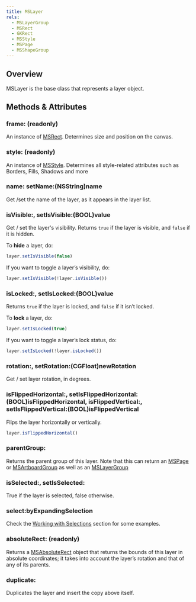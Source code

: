 ```yaml
---
title: MSLayer
rels:
  - MSLayerGroup
  - MSRect
  - GKRect
  - MSStyle
  - MSPage
  - MSShapeGroup
---
```


## Overview

MSLayer is the base class that represents a layer object.

## Methods & Attributes

### frame: (readonly)

An instance of [MSRect](/docs/MSRect/). Determines size and position on the canvas.

### style: (readonly)

An instance of [MSStyle](/docs/MSStyle/). Determines all style-related attributes such as Borders, Fills, Shadows and more

### name: setName:(NSString)name

Get /set the name of the layer, as it appears in the layer list.

### isVisible:, setIsVisible:(BOOL)value

Get / set the layer's visibility. Returns `true` if the layer is visible, and `false` if it is hidden.

To **hide** a layer, do:

```javascript
layer.setIsVisible(false)
```

If you want to toggle a layer’s visibility, do:

```javascript
layer.setIsVisible(!layer.isVisible())
```


### isLocked:, setIsLocked:(BOOL)value

Returns `true` if the layer is locked, and `false` if it isn’t locked.

To **lock** a layer, do:

```javascript
layer.setIsLocked(true)
```

If you want to toggle a layer’s lock status, do:

```javascript
layer.setIsLocked(!layer.isLocked())
```

### rotation:, setRotation:(CGFloat)newRotation

Get / set layer rotation, in degrees.

### isFlippedHorizontal:, setIsFlippedHorizontal:(BOOL)isFlippedHorizontal, isFlippedVertical:, setIsFlippedVertical:(BOOL)isFlippedVertical

Flips the layer horizontally or vertically.

```javascript
layer.isFlippedHorizontal()
```

### parentGroup:

Returns the parent group of this layer. Note that this can return an [MSPage](/docs/MSPage/) or [MSArtboardGroup](/docs/MSArtboardGroup/) as well as an [MSLayerGroup](/docs/MSLayerGroup/)

### isSelected:, setIsSelected:

True if the layer is selected, false otherwise.

### select:byExpandingSelection

Check the [Working with Selections](/examples/working-with-selections/) section for some examples.

### absoluteRect: (readonly)

Returns a [MSAbsoluteRect](/docs/MSAbsoluteRect/) object that returns the bounds of this layer in absolute coordinates; it takes into account the layer’s rotation and that of any of its parents.

### duplicate:

Duplicates the layer and insert the copy above itself.
